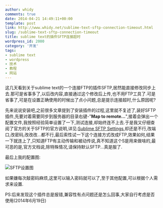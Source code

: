 ```yaml
---
author: whidy
comments: true
date: 2014-04-21 14:49:11+00:00
template: post
link: http://www.whidy.net/sublime-text-sftp-connection-timeout.html
slug: /sublime-text-sftp-connection-timeout
title: sublime text的插件SFTP连接超时
wordpress_id: 2000
category: '开发'
tags:
- sublime text
- wordpress
- 技术
- 教程
- 网站
---
```


这几天看到关于sublime text的一个连接FTP的插件SFTP,居然能直接修改同步上去.那可是省事多了,以后改内容,直接通过这个修改后上传,也不用FTP工具了.可是省事了,可是在设置正确使用的时候出了点小问题,总是提示连接超时,什么原因呢?

先来说说安装吧,之前很多文章提到了安装插件的过程,这里就不复述了,装好SFTP插件,先要对着需要同步到服务器的目录右键-"**Map to remote...**",接着会弹出一个配置文件,我按照经验简单设置了一下,测试连接,却始终连不上去.于是我又仔细查阅了官方的关于SFTP的官方说明,详见:[Sublime SFTP Settings](http://wbond.net/sublime_packages/sftp/settings),却还是不行,改端口,改密码,改改改...都不行,最后索性试一下这个连接方式改成FTP,效果如何,结果一下就连上了,只知道FTP有主动传输和被动传说,真不知道这个S是用来做啥的,最可恶的是,官方文档说,除特殊情况,请保持默认SFTP...真是服了.

最后上我的配置图:

![SFTP设置图](http://www.whidy.net/wp-content/uploads/2014/04/SFTP-settings-400x342.jpg)

如果嫌每次敲密码麻烦,这里可以输入密码就可以了,至于其他配置,可以根据个人需求来设置.

PS:后来发现这个插件总是报错,兼容性有点问题还是怎么回事,大家自行考虑是否使用(2014年6月19日)
